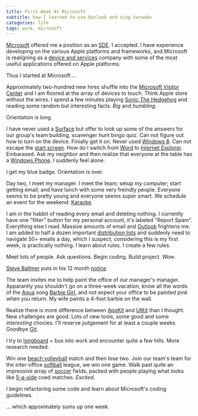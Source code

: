 ```yaml
---
title: First Week At Microsoft
subtitle: how I learned to use Outlook and sing karaoke
categories: life
tags: work, microsoft
---
```


[Microsoft][] offered me a position as an [SDE][]. I accepted. I have experience
developing on the various Apple platforms and frameworks, and Microsoft is
realigning as a [device and services][] company with some of the most useful
applications offered on Apple platforms.

Thus I started at Microsoft ...

Approximately two-hundred new hires shuffle into the
[Microsoft Visitor Center][] and I am floored at the array of devices to
touch. Think Apple store without the wires. I spend a few minutes playing
[Sonic The Hedgehog][] and reading some random but interesting facts. *Big* and
*humbling*.

Orientation is long.

I have never used a [Surface][] but offer to look up some of the answers for our
group's team building, scavenger hunt bingo quiz. Can not figure out how to turn
on the device. Finially get it on. Never used [Windows 8][]. Can not escape the
[start screen][]. How do I switch from [Word][] to [Internet Explorer][].
Embarased. Ask my neighbor and then realize that everyone at the table has a
[Windows Phone][]. I suddenly feel alone.

I get my blue badge. Orientation is over.

Day two, I meet my manager. I meet the team; setup my computer; start getting
email; and have lunch with some very freindly people. Everyone seems to be
pretty young and everyone seems super smart. We schedule an event for the
weekend: [Karaoke][].

I am in the habbit of reading every email and deleting nothing. I currently have
one "filter" button for my personal account, it's labeled "Report Spam".
Everything else I read. Massive amounts of email and [Outlook][] frightens me. I
am added to half a dozen important [distribution lists][] and suddenly need to
navigate 50+ emails a day, which I suspect, considering this is my first week,
is practically nothing. I learn about rules. I create a few rules.

Meet lots of people. Ask questions. Begin coding. Build project. *Wow*.

[Steve Ballmer][] puts in his 12 month [notice][].

The team invites me to help paint the office of our manager's manager.
Apparantly you shouldn't go on a three-week vacation, know all the words of the
[Aqua][] song [Barbie Girl][], and not expect your office to be painted pink
when you return. My wife paints a 4-foot barbie on the wall.

Realize there is more difference between [AppKit][] and [UIKit][] than I
thought. New challenges are good. Lots of new tools, some good and some
*interesting* chocies. I'll reserve judgement for at least a couple weeks.
Goodbye [Git][].

I try to [longboard][] + bus into work and encounter quite a few hills. More
research needed.

Win one [beach volleyball][] match and then lose two. Join our team's team for
the inter-office [softball][] league, we win one game. Walk past quite an
impressive array of [soccer][] fields, packed with people playing what looks
like [5-a-side][] coed matches. *Excited*.

I begin refactoring some code and learn about Microsoft's coding guidelines.

... which appoximately sums up one week.

[5-a-side]: http://en.wikipedia.org/wiki/five-a-side_football "5-A-Side"
[appkit]: http://developer.apple.com/library/mac/documentation/cocoa/reference/applicationkit/objc_classic/_index.html "AppKit"
[aqua]: http://en.wikipedia.org/wiki/aqua_(band) "Aqua"
[barbie girl]: http://www.youtube.com/watch?v=ZyhrYis509A "Barbie Girl"
[beach volleyball]: http://en.wikipedia.org/wiki/Beach_volleyball "Beach Vollyball"
[device and services]: http://www.microsoft.com/en-us/news/press/2013/jul13/07-11onemicrosoft.aspx "Device And Services"
[distribution lists]: http://en.wikipedia.org/wiki/distribution_list "Distribution Lists"
[git]: http://git-scm.com "Git"
[internet explorer]: http://windows.microsoft.com/en-us/internet-explorer/browser-ie "Internet Explorer"
[karaoke]: http://en.wikipedia.org/wiki/karaoke "Karaoke"
[longboard]: http://en.wikipedia.org/wiki/longboard_(skateboard) "Longboard"
[microsoft]: http://www.microsoft.com "Microsoft"
[microsoft visitor center]: http://www.microsoft.com/about/companyinformation/visitorcenter/en/us/default.aspx "Microsoft Visitor Center"
[notice]: http://www.microsoft.com/en-us/news/press/2013/aug13/08-23announcementpr.aspx "Notice"
[outlook]: http://office.microsoft.com/en-us/outlook/ "Outlook"
[sde]: http://en.wikipedia.org/wiki/software_development_engineer "SDE"
[soccer]: http://en.wikipedia.org/wiki/association_football "Soccer"
[softball]: http://en.wikipedia.org/wiki/softball "Softball"
[sonic the hedgehog]: http://en.wikipedia.org/wiki/sonic_the_hedgehog_(2006_video_game) "Sonic The Hedgehog"
[start screen]: http://windows.microsoft.com/en-us/windows-8/shared-start-screen "Start Screen"
[steve ballmer]: http://en.wikipedia.org/wiki/steve_ballmer "Steve Ballmer"
[surface]: http://www.microsoft.com/surface/en-us "Surface"
[uikit]: http://developer.apple.com/library/ios/documentation/uikit/reference/uikit_framework/_index.html "UIKit"
[windows 8]: http://windows.microsoft.com/en-us/windows-8/meet "Windows 8"
[windows phone]: http://www.windowsphone.com/en-us "Windows Phone"
[word]: http://office.microsoft.com/en-us/word/ "Word"
